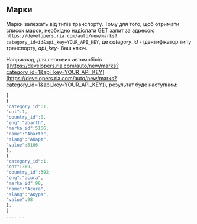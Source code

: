 ## Марки

Марки залежать від типів транспорту. Тому для того, щоб отримати список марок, необхідно надіслати GET запит за адресою `https://developers.ria.com/auto/new/marks?category_id=id&api_key=YOUR_API_KEY`, де *category_id* - ідентифікатор типу транспорту, *api_key*- Ваш ключ.

Наприклад, для легкових автомобілів ([https://developers.ria.com/auto/new/marks?category_id=1&api_key=YOUR_API_KEY](https://developers.ria.com/auto/new/marks?category_id=1&api_key=YOUR_API_KEY)), результат буде наступним:
```javascript
[ 
{
"category_id":1,
"cnt":1,
"country_id":0,
"eng":"abarth",
"marka_id":5166,
"name":"Abarth",
"slang":"Абарт",
"value":5166
},
{
"category_id":1,
"cnt":369,
"country_id":392,
"eng":"acura",
"marka_id":98,
"name":"Acura",
"slang":"Акура",
"value":98
},
]  
.......
```
